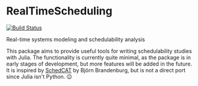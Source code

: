 # RealTimeScheduling

[![Build Status](https://github.com/Ratfink/RealTimeScheduling.jl/actions/workflows/CI.yml/badge.svg?branch=main)](https://github.com/Ratfink/RealTimeScheduling.jl/actions/workflows/CI.yml?query=branch%3Amain)

Real-time systems modeling and schedulability analysis

This package aims to provide useful tools for writing schedulability studies
with Julia.  The functionality is currently quite minimal, as the package is in
early stages of development, but more features will be added in the future.
It is inspired by [SchedCAT](https://github.com/brandenburg/schedcat) by Björn
Brandenburg, but is not a direct port since Julia isn't Python. 😉
